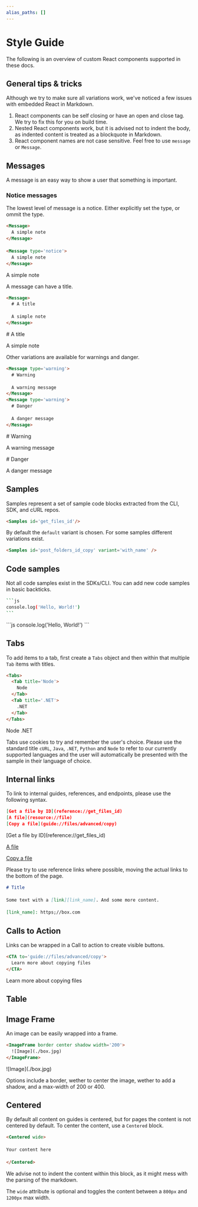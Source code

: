 ```yaml
---
alias_paths: []
---
```


<Centered>

# Style Guide

The following is an overview of custom React components supported in these docs.

## General tips & tricks

Although we try to make sure all variations work, we've noticed a few issues
with embedded React in Markdown.

1. React components can be self closing or have an open and close tag. We try to
   fix this for you on build time.
2. Nested React components work, but it is advised not to indent the body, as
   indented content is treated as a blockquote in Markdown.
3. React component names are not case sensitive. Feel free to use `message` or
   `Message`.

## Messages

A message is an easy way to show a user that something is important.

### Notice messages

The lowest level of message is a notice. Either explicitly set the type, or
ommit the type.

```html
<Message>
  A simple note
</Message>

<Message type='notice'>
  A simple note
</Message>
```

<H>
  <Message>
    A simple note
  </Message>
</H>

A message can have a title.

```html
<Message>
  # A title

  A simple note
</Message>
```

<H>
<Message>
  # A title

  A simple note
</Message>
</H>

Other variations are available for warnings and danger.

```html
<Message type='warning'>
  # Warning

  A warning message
</Message>
<Message type='warning'>
  # Danger

  A danger message
</Message>
```

<H>
<Message type='warning'>
  # Warning

  A warning message
</Message>
</H>

<H>
<Message type='danger'>
  # Danger

  A danger message
</Message>
</H>

## Samples

Samples represent a set of sample code blocks extracted from the CLI, SDK, and
cURL repos.

```html
<Samples id='get_files_id'/>
```

<H>
<Samples id='get_files_id'/>
</H>

By default the `default` variant is chosen. For some samples different
variations exist.

```html
<Samples id='post_folders_id_copy' variant='with_name' />
```

<H>
<Samples id='post_folders_id_copy' variant='with_name' />
</H>

## Code samples

Not all code samples exist in the SDKs/CLI. You can add new code samples
in basic backticks.

~~~sh
```js
console.log('Hello, World!')
```
~~~

<H>
```js
console.log('Hello, World!')
```
</H>

## Tabs

To add items to a tab, first create a `Tabs` object and then within that
multiple `Tab` items with titles.

```html
<Tabs>
  <Tab title='Node'>
    Node
  </Tab>
  <Tab title='.NET'>
    .NET
  </Tab>
</Tabs>
```

<H>
<Tabs>
  <Tab title='Node'>
    Node
  </Tab>
  <Tab title='.NET'>
    .NET
  </Tab>
</Tabs>
</H>

Tabs use cookies to try and remember the user's choice. Please use the standard
title `cURL`, `Java`, `.NET`, `Python` and `Node` to refer to our currently
supported languages and the user will automatically be presented with the sample
in their language of choice.

## Internal links

To link to internal guides, references, and endpoints, please use the following
syntax.

```json
[Get a file by ID](reference://get_files_id)
[A file](resource://file)
[Copy a file](guide://files/advanced/copy)
```

<H>
[Get a file by ID](reference://get_files_id)

[A file](resource://file)

[Copy a file](guide://files/advanced/copy)
</H>

Please try to use reference links where possible, moving the actual links to the
bottom of the page.

```md
# Title

Some text with a [link][link_name]. And some more content.

[link_name]: https;//box.com
```

## Calls to Action

Links can be wrapped in a Call to action to create visible buttons.

```html
<CTA to='guide://files/advanced/copy'>
  Learn more about copying files
</CTA>
```

<H>
<CTA to='guide://files/advanced/copy'>
  Learn more about copying files
</CTA>
</H>

## Table

## Image Frame

An image can be easily wrapped into a frame.

```html
<ImageFrame border center shadow width='200'>
  ![Image](./box.jpg)
</ImageFrame>
```

<H>
<ImageFrame border center shadow width='200'>
  ![Image](./box.jpg)
</ImageFrame>
</H>

Options include a border, wether to center the image, wether to add a shadow,
and a max-width of 200 or 400.

## Centered

By default all content on guides is centered, but for pages the content is not
centered by default. To center the content, use a `Centered` block.

```html
<Centered wide>

Your content here

</Centered>
```

We advise not to indent the content within this block, as it might mess with the
parsing of the markdown.

The `wide` attribute is optional and toggles the content between a `800px` and
`1200px` max width.

</Centered>
